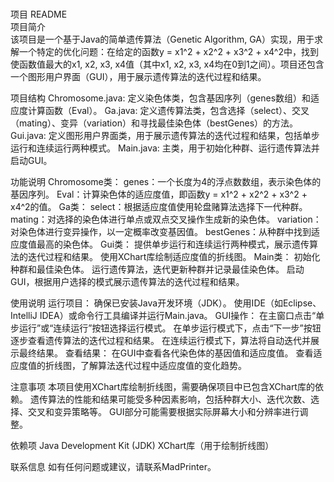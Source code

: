 <br>项目 README
<br>项目简介
<br>该项目是一个基于Java的简单遗传算法（Genetic Algorithm, GA）实现，用于求解一个特定的优化问题：在给定的函数y = x1^2 + x2^2 + x3^2 + x4^2中，找到使函数值最大的x1, x2, x3, x4值（其中x1, x2, x3, x4均在0到1之间）。项目还包含一个图形用户界面（GUI），用于展示遗传算法的迭代过程和结果。

项目结构
Chromosome.java: 定义染色体类，包含基因序列（genes数组）和适应度计算函数（Eval）。
Ga.java: 定义遗传算法类，包含选择（select）、交叉（mating）、变异（variation）和寻找最佳染色体（bestGenes）的方法。
Gui.java: 定义图形用户界面类，用于展示遗传算法的迭代过程和结果，包括单步运行和连续运行两种模式。
Main.java: 主类，用于初始化种群、运行遗传算法并启动GUI。

功能说明
Chromosome类：
genes：一个长度为4的浮点数数组，表示染色体的基因序列。
Eval：计算染色体的适应度值，即函数y = x1^2 + x2^2 + x3^2 + x4^2的值。
Ga类：
select：根据适应度值使用轮盘赌算法选择下一代种群。
mating：对选择的染色体进行单点或双点交叉操作生成新的染色体。
variation：对染色体进行变异操作，以一定概率改变基因值。
bestGenes：从种群中找到适应度值最高的染色体。
Gui类：
提供单步运行和连续运行两种模式，展示遗传算法的迭代过程和结果。
使用XChart库绘制适应度值的折线图。
Main类：
初始化种群和最佳染色体。
运行遗传算法，迭代更新种群并记录最佳染色体。
启动GUI，根据用户选择的模式展示遗传算法的迭代过程和结果。

使用说明
运行项目：
确保已安装Java开发环境（JDK）。
使用IDE（如Eclipse、IntelliJ IDEA）或命令行工具编译并运行Main.java。
GUI操作：
在主窗口点击“单步运行”或“连续运行”按钮选择运行模式。
在单步运行模式下，点击“下一步”按钮逐步查看遗传算法的迭代过程和结果。
在连续运行模式下，算法将自动迭代并展示最终结果。
查看结果：
在GUI中查看各代染色体的基因值和适应度值。
查看适应度值的折线图，了解算法迭代过程中适应度值的变化趋势。

注意事项
本项目使用XChart库绘制折线图，需要确保项目中已包含XChart库的依赖。
遗传算法的性能和结果可能受多种因素影响，包括种群大小、迭代次数、选择、交叉和变异策略等。
GUI部分可能需要根据实际屏幕大小和分辨率进行调整。

依赖项
Java Development Kit (JDK)
XChart库（用于绘制折线图）

联系信息
如有任何问题或建议，请联系MadPrinter。
